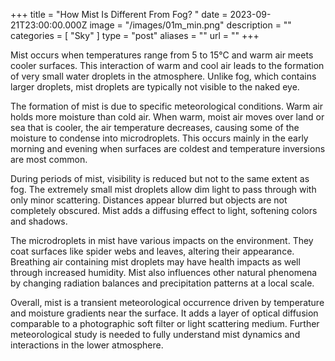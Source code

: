 +++
title = "How Mist Is Different From Fog? "
date = 2023-09-21T23:00:00.000Z
image = "/images/01m_min.png"
description = ""
categories = [ "Sky" ]
type = "post"
aliases = ""
url = ""
+++

Mist occurs when temperatures range from 5 to 15°C and warm air meets cooler surfaces. This interaction of warm and cool air leads to the formation of very small water droplets in the atmosphere. Unlike fog, which contains larger droplets, mist droplets are typically not visible to the naked eye.

The formation of mist is due to specific meteorological conditions. Warm air holds more moisture than cold air. When warm, moist air moves over land or sea that is cooler, the air temperature decreases, causing some of the moisture to condense into microdroplets. This occurs mainly in the early morning and evening when surfaces are coldest and temperature inversions are most common.

During periods of mist, visibility is reduced but not to the same extent as fog. The extremely small mist droplets allow dim light to pass through with only minor scattering. Distances appear blurred but objects are not completely obscured. Mist adds a diffusing effect to light, softening colors and shadows.

The microdroplets in mist have various impacts on the environment. They coat surfaces like spider webs and leaves, altering their appearance. Breathing air containing mist droplets may have health impacts as well through increased humidity. Mist also influences other natural phenomena by changing radiation balances and precipitation patterns at a local scale.

Overall, mist is a transient meteorological occurrence driven by temperature and moisture gradients near the surface. It adds a layer of optical diffusion comparable to a photographic soft filter or light scattering medium. Further meteorological study is needed to fully understand mist dynamics and interactions in the lower atmosphere.
